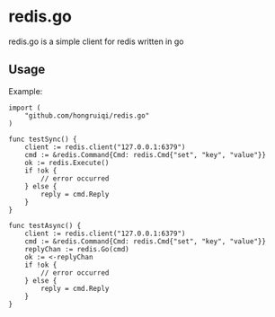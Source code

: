 redis.go
=======

redis.go is a simple client for redis written in go

Usage
----

Example:

	import (
		"github.com/hongruiqi/redis.go"
	)

	func testSync() {
		client := redis.client("127.0.0.1:6379")
		cmd := &redis.Command{Cmd: redis.Cmd{"set", "key", "value"}}
		ok := redis.Execute()
		if !ok {
			// error occurred
		} else {
			reply = cmd.Reply
		}
	}

	func testAsync() {
		client := redis.client("127.0.0.1:6379")
		cmd := &redis.Command{Cmd: redis.Cmd{"set", "key", "value"}}
		replyChan := redis.Go(cmd)
		ok := <-replyChan
		if !ok {
			// error occurred
		} else {
			reply = cmd.Reply
		}
	}
